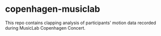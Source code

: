 # copenhagen-musiclab

This repo contains clapping analysis of participants' motion data recorded during MusicLab Copenhagen Concert.

